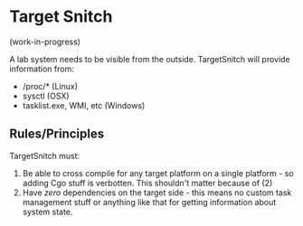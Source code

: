 # Target Snitch

(work-in-progress)

A lab system needs to be visible from the outside. TargetSnitch will
provide information from:

  * /proc/* (Linux)
  * sysctl (OSX)
  * tasklist.exe, WMI, etc (Windows)
  
  
## Rules/Principles

TargetSnitch must:

1.  Be able to cross compile for any target platform on a single platform - so adding Cgo stuff is verbotten. This shouldn't matter because of (2)
2. Have *zero* dependencies on the target side - this means no custom task management stuff or anything like that for getting information about system state.
